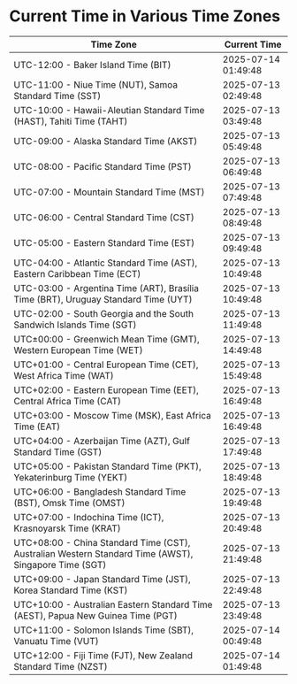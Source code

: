 # Current Time in Various Time Zones

| Time Zone | Current Time |
|-----------|--------------|
| UTC-12:00 - Baker Island Time (BIT) | 2025-07-14 01:49:48 |
| UTC-11:00 - Niue Time (NUT), Samoa Standard Time (SST) | 2025-07-13 02:49:48 |
| UTC-10:00 - Hawaii-Aleutian Standard Time (HAST), Tahiti Time (TAHT) | 2025-07-13 03:49:48 |
| UTC-09:00 - Alaska Standard Time (AKST) | 2025-07-13 05:49:48 |
| UTC-08:00 - Pacific Standard Time (PST) | 2025-07-13 06:49:48 |
| UTC-07:00 - Mountain Standard Time (MST) | 2025-07-13 07:49:48 |
| UTC-06:00 - Central Standard Time (CST) | 2025-07-13 08:49:48 |
| UTC-05:00 - Eastern Standard Time (EST) | 2025-07-13 09:49:48 |
| UTC-04:00 - Atlantic Standard Time (AST), Eastern Caribbean Time (ECT) | 2025-07-13 10:49:48 |
| UTC-03:00 - Argentina Time (ART), Brasília Time (BRT), Uruguay Standard Time (UYT) | 2025-07-13 10:49:48 |
| UTC-02:00 - South Georgia and the South Sandwich Islands Time (SGT) | 2025-07-13 11:49:48 |
| UTC±00:00 - Greenwich Mean Time (GMT), Western European Time (WET) | 2025-07-13 14:49:48 |
| UTC+01:00 - Central European Time (CET), West Africa Time (WAT) | 2025-07-13 15:49:48 |
| UTC+02:00 - Eastern European Time (EET), Central Africa Time (CAT) | 2025-07-13 16:49:48 |
| UTC+03:00 - Moscow Time (MSK), East Africa Time (EAT) | 2025-07-13 16:49:48 |
| UTC+04:00 - Azerbaijan Time (AZT), Gulf Standard Time (GST) | 2025-07-13 17:49:48 |
| UTC+05:00 - Pakistan Standard Time (PKT), Yekaterinburg Time (YEKT) | 2025-07-13 18:49:48 |
| UTC+06:00 - Bangladesh Standard Time (BST), Omsk Time (OMST) | 2025-07-13 19:49:48 |
| UTC+07:00 - Indochina Time (ICT), Krasnoyarsk Time (KRAT) | 2025-07-13 20:49:48 |
| UTC+08:00 - China Standard Time (CST), Australian Western Standard Time (AWST), Singapore Time (SGT) | 2025-07-13 21:49:48 |
| UTC+09:00 - Japan Standard Time (JST), Korea Standard Time (KST) | 2025-07-13 22:49:48 |
| UTC+10:00 - Australian Eastern Standard Time (AEST), Papua New Guinea Time (PGT) | 2025-07-13 23:49:48 |
| UTC+11:00 - Solomon Islands Time (SBT), Vanuatu Time (VUT) | 2025-07-14 00:49:48 |
| UTC+12:00 - Fiji Time (FJT), New Zealand Standard Time (NZST) | 2025-07-14 01:49:48 |

